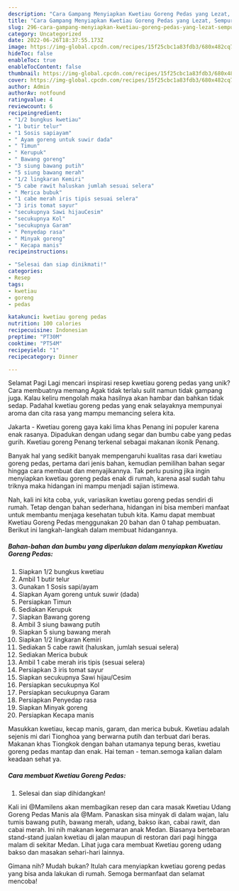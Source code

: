 ```yaml
---
description: "Cara Gampang Menyiapkan Kwetiau Goreng Pedas yang Lezat, Sempurna"
title: "Cara Gampang Menyiapkan Kwetiau Goreng Pedas yang Lezat, Sempurna"
slug: 296-cara-gampang-menyiapkan-kwetiau-goreng-pedas-yang-lezat-sempurna
category: Uncategorized
date: 2022-06-26T18:37:55.173Z
image: https://img-global.cpcdn.com/recipes/15f25cbc1a83fdb3/680x482cq70/kwetiau-goreng-pedas-foto-resep-utama.jpg
hideToc: false
enableToc: true
enableTocContent: false
thumbnail: https://img-global.cpcdn.com/recipes/15f25cbc1a83fdb3/680x482cq70/kwetiau-goreng-pedas-foto-resep-utama.jpg
cover: https://img-global.cpcdn.com/recipes/15f25cbc1a83fdb3/680x482cq70/kwetiau-goreng-pedas-foto-resep-utama.jpg
author: Admin
authorAv: notfound
ratingvalue: 4
reviewcount: 6
recipeingredient:
- "1/2 bungkus kwetiau"
- "1 butir telur"
- "1 Sosis sapiayam"
- " Ayam goreng untuk suwir dada"
- " Timun"
- " Kerupuk"
- " Bawang goreng"
- "3 siung bawang putih"
- "5 siung bawang merah"
- "1/2 lingkaran Kemiri"
- "5 cabe rawit haluskan jumlah sesuai selera"
- " Merica bubuk"
- "1 cabe merah iris tipis sesuai selera"
- "3 iris tomat sayur"
- "secukupnya Sawi hijauCesim"
- "secukupnya Kol"
- "secukupnya Garam"
- " Penyedap rasa"
- " Minyak goreng"
- " Kecapa manis"
recipeinstructions:

- "Selesai dan siap dinikmati!"
categories:
- Resep
tags:
- kwetiau
- goreng
- pedas

katakunci: kwetiau goreng pedas 
nutrition: 100 calories
recipecuisine: Indonesian
preptime: "PT30M"
cooktime: "PT54M"
recipeyield: "1"
recipecategory: Dinner

---
```



Selamat Pagi Lagi mencari inspirasi resep kwetiau goreng pedas yang unik? Cara membuatnya memang Agak tidak terlalu sulit namun tidak gampang juga. Kalau keliru mengolah maka hasilnya akan hambar dan bahkan tidak sedap. Padahal kwetiau goreng pedas yang enak selayaknya mempunyai aroma dan cita rasa yang mampu memancing selera kita.


Jakarta - Kwetiau goreng gaya kaki lima khas Penang ini populer karena enak rasanya. Dipadukan dengan udang segar dan bumbu cabe yang pedas gurih. Kwetiau goreng Penang terkenal sebagai makanan ikonik Penang.

Banyak hal yang sedikit banyak mempengaruhi kualitas rasa dari kwetiau goreng pedas, pertama dari jenis bahan, kemudian pemilihan bahan segar hingga cara membuat dan menyajikannya. Tak perlu pusing jika ingin menyiapkan kwetiau goreng pedas enak di rumah, karena asal sudah tahu triknya maka hidangan ini mampu menjadi sajian istimewa.


Nah, kali ini kita coba, yuk, variasikan kwetiau goreng pedas sendiri di rumah. Tetap dengan bahan sederhana, hidangan ini bisa memberi manfaat untuk membantu menjaga kesehatan tubuh kita. Kamu dapat membuat Kwetiau Goreng Pedas menggunakan 20 bahan dan 0 tahap pembuatan. Berikut ini langkah-langkah dalam membuat hidangannya.

<!--inarticleads1-->

##### Bahan-bahan dan bumbu yang diperlukan dalam menyiapkan Kwetiau Goreng Pedas:

1. Siapkan 1/2 bungkus kwetiau
1. Ambil 1 butir telur
1. Gunakan 1 Sosis sapi/ayam
1. Siapkan  Ayam goreng untuk suwir (dada)
1. Persiapkan  Timun
1. Sediakan  Kerupuk
1. Siapkan  Bawang goreng
1. Ambil 3 siung bawang putih
1. Siapkan 5 siung bawang merah
1. Siapkan 1/2 lingkaran Kemiri
1. Sediakan 5 cabe rawit (haluskan, jumlah sesuai selera)
1. Sediakan  Merica bubuk
1. Ambil 1 cabe merah iris tipis (sesuai selera)
1. Persiapkan 3 iris tomat sayur
1. Siapkan secukupnya Sawi hijau/Cesim
1. Persiapkan secukupnya Kol
1. Persiapkan secukupnya Garam
1. Persiapkan  Penyedap rasa
1. Siapkan  Minyak goreng
1. Persiapkan  Kecapa manis


Masukkan kwetiau, kecap manis, garam, dan merica bubuk. Kwetiau adalah sejenis mi dari Tionghoa yang berwarna putih dan terbuat dari beras. Makanan khas Tiongkok dengan bahan utamanya tepung beras, kwetiau goreng pedas mantap dan enak. Hai teman - teman.semoga kalian dalam keadaan sehat ya. 

<!--inarticleads2-->

##### Cara membuat Kwetiau Goreng Pedas:


1. Selesai dan siap dihidangkan!

Kali ini @Mamilens akan membagikan resep dan cara masak Kwetiau Udang Goreng Pedas Manis ala @Mam. Panaskan sisa minyak di dalam wajan, lalu tumis bawang putih, bawang merah, udang, bakso ikan, cabai rawit, dan cabai merah. Ini nih makanan kegemaran anak Medan. Biasanya bertebaran stand-stand jualan kwetiau di jalan maupun di restoran dari pagi hingga malam di sekitar Medan. Lihat juga cara membuat Kwetiau goreng udang bakso dan masakan sehari-hari lainnya. 

Gimana nih? Mudah bukan? Itulah cara menyiapkan kwetiau goreng pedas yang bisa anda lakukan di rumah. Semoga bermanfaat dan selamat mencoba!

